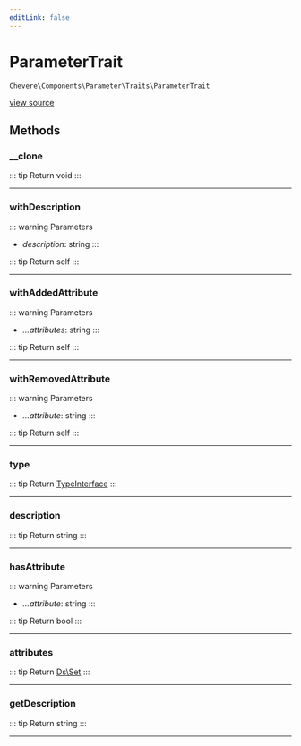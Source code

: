 ```yaml
---
editLink: false
---
```


# ParameterTrait

`Chevere\Components\Parameter\Traits\ParameterTrait`

[view source](https://github.com/chevere/chevere/blob/main/src/Chevere/Components/Parameter/Traits/ParameterTrait.php)

## Methods

### __clone

::: tip Return
void
:::

---

### withDescription

::: warning Parameters
- *description*: string
:::

::: tip Return
self
:::

---

### withAddedAttribute

::: warning Parameters
- *...attributes*: string
:::

::: tip Return
self
:::

---

### withRemovedAttribute

::: warning Parameters
- *...attribute*: string
:::

::: tip Return
self
:::

---

### type

::: tip Return
[TypeInterface](../../../Interfaces/Type/TypeInterface.md)
:::

---

### description

::: tip Return
string
:::

---

### hasAttribute

::: warning Parameters
- *...attribute*: string
:::

::: tip Return
bool
:::

---

### attributes

::: tip Return
[Ds\Set](https://www.php.net/manual/class.ds\set)
:::

---

### getDescription

::: tip Return
string
:::

---
